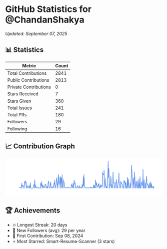 # GitHub Statistics for @ChandanShakya
*Updated: September 07, 2025*

## 📊 Statistics
| Metric | Count |
|--------|--------|
| Total Contributions | 2841 |
| Public Contributions | 2813 |
| Private Contributions | 0 |
| Stars Received | 7 |
| Stars Given | 360 |
| Total Issues | 241 |
| Total PRs | 180 |
| Followers | 29 |
| Following | 16 |

## 📈 Contribution Graph

![Contribution Graph](./contribution_graph.png)

## 🏆 Achievements

- 🔥 Longest Streak: 20 days
- 👥 New Followers (avg): 29 per year
- 📅 First Contribution: Sep 08, 2024
- ⭐ Most Starred: Smart-Resume-Scanner (3 stars)
